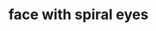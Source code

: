 ---
layout: smileys&emotion
title: face with spiral eyes
emoji: face_with_spiral_eyes
permalink: 😵‍💫.html
---